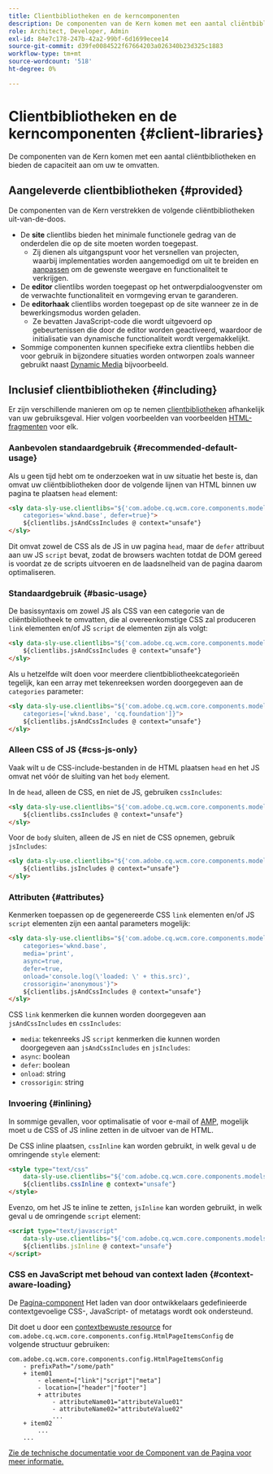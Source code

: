 ```yaml
---
title: Clientbibliotheken en de kerncomponenten
description: De componenten van de Kern komen met een aantal cliëntbibliotheken en bieden de capaciteit aan om uw te omvatten.
role: Architect, Developer, Admin
exl-id: 84e7c178-247b-42a2-99bf-6d1699ecee14
source-git-commit: d39fe0084522f67664203a026340b23d325c1883
workflow-type: tm+mt
source-wordcount: '518'
ht-degree: 0%

---
```



# Clientbibliotheken en de kerncomponenten {#client-libraries}

De componenten van de Kern komen met een aantal cliëntbibliotheken en bieden de capaciteit aan om uw te omvatten.

## Aangeleverde clientbibliotheken {#provided}

De componenten van de Kern verstrekken de volgende cliëntbibliotheken uit-van-de-doos.

* De **site** clientlibs bieden het minimale functionele gedrag van de onderdelen die op de site moeten worden toegepast.
   * Zij dienen als uitgangspunt voor het versnellen van projecten, waarbij implementaties worden aangemoedigd om uit te breiden en [aanpassen](/help/developing/customizing.md) om de gewenste weergave en functionaliteit te verkrijgen.
* De **editor** clientlibs worden toegepast op het ontwerpdialoogvenster om de verwachte functionaliteit en vormgeving ervan te garanderen.
* De **editorhaak** clientlibs worden toegepast op de site wanneer ze in de bewerkingsmodus worden geladen.
   * Ze bevatten JavaScript-code die wordt uitgevoerd op gebeurtenissen die door de editor worden geactiveerd, waardoor de initialisatie van dynamische functionaliteit wordt vergemakkelijkt.
* Sommige componenten kunnen specifieke extra clientlibs hebben die voor gebruik in bijzondere situaties worden ontworpen zoals wanneer gebruikt naast [Dynamic Media](/help/components/image.md#dynamic-media) bijvoorbeeld.

## Inclusief clientbibliotheken {#including}

Er zijn verschillende manieren om op te nemen [clientbibliotheken](/help/developing/archetype/front-end.md#clientlibs) afhankelijk van uw gebruiksgeval. Hier volgen voorbeelden van voorbeelden [HTML-fragmenten](https://experienceleague.adobe.com/docs/experience-manager-htl/using/overview.html) voor elk.

### Aanbevolen standaardgebruik {#recommended-default-usage}

Als u geen tijd hebt om te onderzoeken wat in uw situatie het beste is, dan omvat uw cliëntbibliotheken door de volgende lijnen van HTML binnen uw pagina te plaatsen `head` element:

```html
<sly data-sly-use.clientlibs="${'com.adobe.cq.wcm.core.components.models.ClientLibraries' @
    categories='wknd.base', defer=true}">
    ${clientlibs.jsAndCssIncludes @ context="unsafe"}
</sly>
```

Dit omvat zowel de CSS als de JS in uw pagina `head`, maar de `defer` attribuut aan uw JS `script` bevat, zodat de browsers wachten totdat de DOM gereed is voordat ze de scripts uitvoeren en de laadsnelheid van de pagina daarom optimaliseren.

### Standaardgebruik {#basic-usage}

De basissyntaxis om zowel JS als CSS van een categorie van de cliëntbibliotheek te omvatten, die al overeenkomstige CSS zal produceren `link` elementen en/of JS `script` de elementen zijn als volgt:

```html
<sly data-sly-use.clientlibs="${'com.adobe.cq.wcm.core.components.models.ClientLibraries' @ categories='wknd.base'}">
    ${clientlibs.jsAndCssIncludes @ context="unsafe"}
</sly>
```

Als u hetzelfde wilt doen voor meerdere clientbibliotheekcategorieën tegelijk, kan een array met tekenreeksen worden doorgegeven aan de `categories` parameter:

```html
<sly data-sly-use.clientlibs="${'com.adobe.cq.wcm.core.components.models.ClientLibraries' @
    categories=['wknd.base', 'cq.foundation']}">
    ${clientlibs.jsAndCssIncludes @ context="unsafe"}
</sly>
```

### Alleen CSS of JS {#css-js-only}

Vaak wilt u de CSS-include-bestanden in de HTML plaatsen `head` en het JS omvat net vóór de sluiting van het `body` element.

In de `head`, alleen de CSS, en niet de JS, gebruiken `cssIncludes`:

```html
<sly data-sly-use.clientlibs="${'com.adobe.cq.wcm.core.components.models.ClientLibraries' @ categories='wknd.base'}">
    ${clientlibs.cssIncludes @ context="unsafe"}
</sly>
```

Voor de `body` sluiten, alleen de JS en niet de CSS opnemen, gebruik `jsIncludes`:

```html
<sly data-sly-use.clientlibs="${'com.adobe.cq.wcm.core.components.models.ClientLibraries' @ categories='wknd.base'}">
    ${clientlibs.jsIncludes @ context="unsafe"}
</sly>
```

### Attributen {#attributes}

Kenmerken toepassen op de gegenereerde CSS `link` elementen en/of JS `script` elementen zijn een aantal parameters mogelijk:

```html
<sly data-sly-use.clientlibs="${'com.adobe.cq.wcm.core.components.models.ClientLibraries' @
    categories='wknd.base',
    media='print',
    async=true,
    defer=true,
    onload='console.log(\'loaded: \' + this.src)',
    crossorigin='anonymous'}">
    ${clientlibs.jsAndCssIncludes @ context="unsafe"}
</sly>
```

CSS `link` kenmerken die kunnen worden doorgegeven aan `jsAndCssIncludes` en `cssIncludes`:

* `media`: tekenreeks JS `script` kenmerken die kunnen worden doorgegeven aan `jsAndCssIncludes` en `jsIncludes`:
* `async`: boolean
* `defer`: boolean
* `onload`: string
* `crossorigin`: string

### Invoering {#inlining}

In sommige gevallen, voor optimalisatie of voor e-mail of [AMP,](amp.md) mogelijk moet u de CSS of JS inline zetten in de uitvoer van de HTML.

De CSS inline plaatsen, `cssInline` kan worden gebruikt, in welk geval u de omringende `style` element:

```html
<style type="text/css"
    data-sly-use.clientlibs="${'com.adobe.cq.wcm.core.components.models.ClientLibraries' @ categories='wknd.base'}">
    ${clientlibs.cssInline @ context="unsafe"}
</style>
```

Evenzo, om het JS te inline te zetten, `jsInline` kan worden gebruikt, in welk geval u de omringende `script` element:

```html
<script type="text/javascript"
    data-sly-use.clientlibs="${'com.adobe.cq.wcm.core.components.models.ClientLibraries' @ categories='wknd.base'}">
    ${clientlibs.jsInline @ context="unsafe"}
</script>
```

### CSS en JavaScript met behoud van context laden {#context-aware-loading}

De [Pagina-component](/help/components/page.md) Het laden van door ontwikkelaars gedefinieerde contextgevoelige CSS-, JavaScript- of metatags wordt ook ondersteund.

Dit doet u door een [contextbewuste resource](context-aware-configs.md) for `com.adobe.cq.wcm.core.components.config.HtmlPageItemsConfig` de volgende structuur gebruiken:

```text
com.adobe.cq.wcm.core.components.config.HtmlPageItemsConfig
    - prefixPath="/some/path"
    + item01
        - element=["link"|"script"|"meta"]
        - location=["header"|"footer"]
        + attributes
            - attributeName01="attributeValue01"
            - attributeName02="attributeValue02"
            ...
    + item02
        ...
    ...
```

[Zie de technische documentatie voor de Component van de Pagina voor meer informatie.](https://github.com/adobe/aem-core-wcm-components/tree/master/content/src/content/jcr_root/apps/core/wcm/components/page/v2/page#loading-of-context-aware-cssjs)
